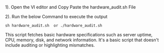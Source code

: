 1). Open the VI editor and Copy Paste the hardware_audit.sh File

2). Run the below Command to execute the output 
 ```
 sh hardware_audit.sh  or ./hardware_audit.sh
```
This script fetches basic hardware specifications such as server uptime, CPU, memory, disk, and network information. It's a basic script that doesn't include auditing or highlighting mismatches. 
